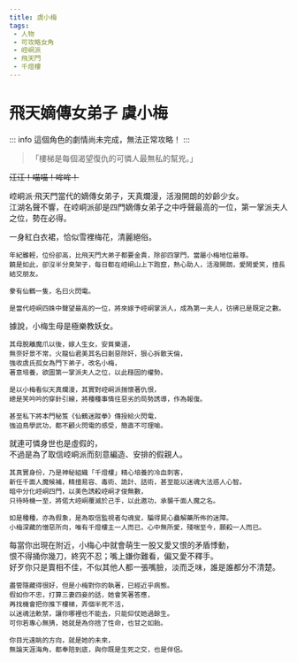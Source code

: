 ```yaml
---
title: 虞小梅
tags:
 - 人物
 - 可攻略女角
 - 崆峒派
 - 飛天門
 - 千燈樓
---
```


# 飛天嫡傳女弟子 虞小梅

::: info
這個角色的劇情尚未完成，無法正常攻略！
:::

> 「樓梯是每個渴望復仇的可憐人最無私的幫兇。」

~~汪汪！喵喵！哞哞！~~

崆峒派‧飛天門當代的嫡傳女弟子，天真爛漫，活潑開朗的妙齡少女。  
江湖名聲不響，在崆峒派卻是四門嫡傳女弟子之中呼聲最高的一位，第一掌派夫人之位，勢在必得。

<Tabs>
  <Tab title="列傳一">
	一身紅白衣裙，恰似雪裡梅花，清麗絕俗。
	
	年紀雖輕，位份卻高，比飛天門大弟子都要金貴，除卻四掌門，當屬小梅地位最尊。
	饒是如此，卻沒半分臭架子，每日都在崆峒山上下跑竄，熱心助人，活潑開朗，愛鬧愛笑，擅長結交朋友。
	
	豢有仙鶴一隻，名曰火閃電。
	
	是當代崆峒四姝中聲望最高的一位，將來嫁予崆峒掌派人，成為第一夫人，彷彿已是既定之數。
  </Tab>
  <Tab title="列傳二">
	據說，小梅生母是極樂教妖女。
	
	其母脫離魔爪以後，嫁人生女，安貧樂道，
	無奈好景不常，火龍仙君美其名曰剗惡除奸，狠心拆散天倫，
	強收虞氏孤女為門下弟子，改名小梅，
	著意培養，欲圖第一掌派夫人之位，以此穩固的權勢。
	
	是以小梅看似天真爛漫，其實對崆峒派揣懷著仇恨，
	總是笑吟吟的穿針引線，將種種事情往惡劣的局勢誘導，作為報復。
	
	甚至私下將本門秘笈《仙鶴迷蹤拳》傳授給火閃電，
	強迫鳥學武功，都不顧火閃電的感受，簡直不可理喻。
  </Tab>
  <Tab title="列傳三">
	就連可憐身世也是虛假的，<br>
	不過是為了取信崆峒派而刻意編造、安排的假親人。
	
	其真實身份，乃是神秘組織「千燈樓」精心培養的冷血刺客，
	新任千面人魔候補，精擅易容、毒術、詭計、話術，甚至能以迷魂大法惑人心智。
	暗中分化崆峒四門，以美色誘殺崆峒才俊無數，
	只待時機一至，將偌大崆峒覆滅於己手，以此邀功，承襲千面人魔之名。
	
	如是種種，亦為假象，是為取信監視者勾魂叟，騙得屍心蠱解藥所佈的迷障。
	小梅深藏的憎惡所向，唯有千燈樓主一人而已，心中無所愛，殘喘至今，願殺一人而已。
  </Tab>
  <Tab title="列傳四">
	每當你出現在附近，小梅心中就會萌生一股又愛又恨的矛盾悸動，<br>
	恨不得捅你幾刀，終究不忍；嘴上嫌你難看，偏又愛不釋手。<br>
	好歹你只是賣相不佳，不似其他人都一張嘴臉，淡而乏味，誰是誰都分不清楚。
	
	盡管隱藏得很好，但是小梅對你的執著，已經近乎病態。
	假如你不忠，打算三妻四妾的話，她會笑著答應，
	再找機會把你推下樓梯，弄個半死不活，
	以迷魂法軟禁，讓你哪裡也不能去，只能仰仗她過餘生。
	可你若專心無猜，她就是為你捨了性命，也甘之如飴。
	
	你目光遠眺的方向，就是她的未來，
	無論天涯海角，都奉陪到底，與你既是生死之交，也是伴侶。
  </Tab>
</Tabs>